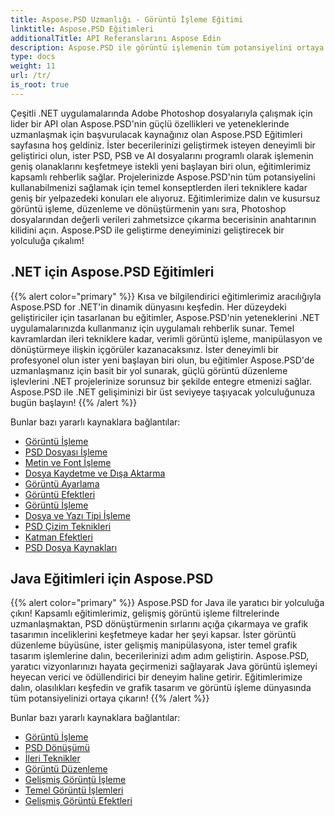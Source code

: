 ```yaml
---
title: Aspose.PSD Uzmanlığı - Görüntü İşleme Eğitimi
linktitle: Aspose.PSD Eğitimleri
additionalTitle: API Referanslarını Aspose Edin
description: Aspose.PSD ile görüntü işlemenin tüm potansiyelini ortaya çıkarın! Uzman görüşleri ve uygulamalı rehberlik için kapsamlı eğitimlerimize dalın.
type: docs
weight: 11
url: /tr/
is_root: true
---
```


Çeşitli .NET uygulamalarında Adobe Photoshop dosyalarıyla çalışmak için lider bir API olan Aspose.PSD'nin güçlü özellikleri ve yeteneklerinde uzmanlaşmak için başvurulacak kaynağınız olan Aspose.PSD Eğitimleri sayfasına hoş geldiniz. İster becerilerinizi geliştirmek isteyen deneyimli bir geliştirici olun, ister PSD, PSB ve AI dosyalarını programlı olarak işlemenin geniş olanaklarını keşfetmeye istekli yeni başlayan biri olun, eğitimlerimiz kapsamlı rehberlik sağlar. Projelerinizde Aspose.PSD'nin tüm potansiyelini kullanabilmenizi sağlamak için temel konseptlerden ileri tekniklere kadar geniş bir yelpazedeki konuları ele alıyoruz. Eğitimlerimize dalın ve kusursuz görüntü işleme, düzenleme ve dönüştürmenin yanı sıra, Photoshop dosyalarından değerli verileri zahmetsizce çıkarma becerisinin anahtarının kilidini açın. Aspose.PSD ile geliştirme deneyiminizi geliştirecek bir yolculuğa çıkalım!

## .NET için Aspose.PSD Eğitimleri
{{% alert color="primary" %}}
Kısa ve bilgilendirici eğitimlerimiz aracılığıyla Aspose.PSD for .NET'in dinamik dünyasını keşfedin. Her düzeydeki geliştiriciler için tasarlanan bu eğitimler, Aspose.PSD'nin yeteneklerini .NET uygulamalarınızda kullanmanız için uygulamalı rehberlik sunar. Temel kavramlardan ileri tekniklere kadar, verimli görüntü işleme, manipülasyon ve dönüştürmeye ilişkin içgörüler kazanacaksınız. İster deneyimli bir profesyonel olun ister yeni başlayan biri olun, bu eğitimler Aspose.PSD'de uzmanlaşmanız için basit bir yol sunarak, güçlü görüntü düzenleme işlevlerini .NET projelerinize sorunsuz bir şekilde entegre etmenizi sağlar. Aspose.PSD ile .NET gelişiminizi bir üst seviyeye taşıyacak yolculuğunuza bugün başlayın!
{{% /alert %}}

Bunlar bazı yararlı kaynaklara bağlantılar:
 
- [Görüntü İşleme](./net/image-processing/)
- [PSD Dosyası İşleme](./net/psd-file-manipulation/)
- [Metin ve Font İşleme](./net/text-and-font-manipulation/)
- [Dosya Kaydetme ve Dışa Aktarma](./net/file-saving-and-exporting/)
- [Görüntü Ayarlama](./net/image-adjustment/)
- [Görüntü Efektleri](./net/image-effects/)
- [Görüntü İşleme](./net/image-manipulation/)
- [Dosya ve Yazı Tipi İşleme](./net/file-and-font-handling/)
- [PSD Çizim Teknikleri](./net/psd-drawing-techniques/)
- [Katman Efektleri](./net/layer-effects/)
- [PSD Dosya Kaynakları](./net/psd-file-resources/)


## Java Eğitimleri için Aspose.PSD
{{% alert color="primary" %}}
Aspose.PSD for Java ile yaratıcı bir yolculuğa çıkın! Kapsamlı eğitimlerimiz, gelişmiş görüntü işleme filtrelerinde uzmanlaşmaktan, PSD dönüştürmenin sırlarını açığa çıkarmaya ve grafik tasarımın inceliklerini keşfetmeye kadar her şeyi kapsar. İster görüntü düzenleme büyüsüne, ister gelişmiş manipülasyona, ister temel grafik tasarım işlemlerine dalın, becerilerinizi adım adım geliştirin. Aspose.PSD, yaratıcı vizyonlarınızı hayata geçirmenizi sağlayarak Java görüntü işlemeyi heyecan verici ve ödüllendirici bir deneyim haline getirir. Eğitimlerimize dalın, olasılıkları keşfedin ve grafik tasarım ve görüntü işleme dünyasında tüm potansiyelinizi ortaya çıkarın!
{{% /alert %}}

Bunlar bazı yararlı kaynaklara bağlantılar:

- [Görüntü İşleme](./java/image-processing/)
- [PSD Dönüşümü](./java/psd-conversion/)
- [İleri Teknikler](./java/advanced-techniques/)
- [Görüntü Düzenleme](./java/image-editing/)
- [Gelişmiş Görüntü İşleme](./java/advanced-image-manipulation/)
- [Temel Görüntü İşlemleri](./java/basic-image-operations/)
- [Gelişmiş Görüntü Efektleri](./java/advanced-image-effects/)